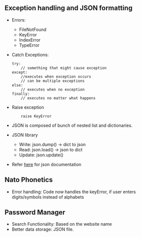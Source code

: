 
## Exception handling and JSON formatting

- Errors:
    - FileNotFound
    - KeyError
    - IndexError
    - TypeError

- Catch Exceptions:
    ```
    try:
        // something that might cause exception
    except:
        //executes when exception occurs
        // can be multiple exceptions
    else:
        // executes when no exception
    finally:
        // executes no matter what happens
    ```

- Raise exception
    ```
        raise KeyError
    ```

- JSON is composed of bunch of nested list and dictionaries.
- JSON library
    - Write: json.dump() -> dict to json
    - Read: json.load() -> json to dict
    - Update: json.update()
- Refer [here](https://docs.python.org/3/library/json.html#module-json) for json documentation

## Nato Phonetics

- Error handling: Code now handles the keyError, if user enters digits/symbols instead of alphabets

## Password Manager

- Search Functionality: Based on the website name
- Better data storage: JSON file.